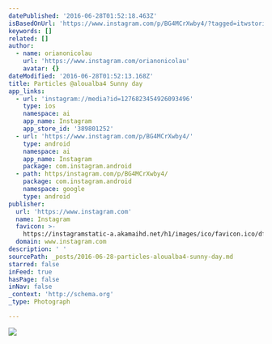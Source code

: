```yaml
---
datePublished: '2016-06-28T01:52:18.463Z'
isBasedOnUrl: 'https://www.instagram.com/p/BG4MCrXwby4/?tagged=itwstories'
keywords: []
related: []
author:
  - name: orianonicolau
    url: 'https://www.instagram.com/orianonicolau'
    avatar: {}
dateModified: '2016-06-28T01:52:13.168Z'
title: Particles @aloualba4 Sunny day
app_links:
  - url: 'instagram://media?id=1276823454926093496'
    type: ios
    namespace: ai
    app_name: Instagram
    app_store_id: '389801252'
  - url: 'https://www.instagram.com/p/BG4MCrXwby4/'
    type: android
    namespace: ai
    app_name: Instagram
    package: com.instagram.android
  - path: https/instagram.com/p/BG4MCrXwby4/
    package: com.instagram.android
    namespace: google
    type: android
publisher:
  url: 'https://www.instagram.com'
  name: Instagram
  favicon: >-
    https://instagramstatic-a.akamaihd.net/h1/images/ico/favicon.ico/dfa85bb1fd63.ico
  domain: www.instagram.com
description: ' '
sourcePath: _posts/2016-06-28-particles-aloualba4-sunny-day.md
starred: false
inFeed: true
hasPage: false
inNav: false
_context: 'http://schema.org'
_type: Photograph

---
```

![   ](https://scontent.cdninstagram.com/t51.2885-15/s640x640/sh0.08/e35/13408864_1175221665842429_1731344754_n.jpg?ig_cache_key=MTI3NjgyMzQ1NDkyNjA5MzQ5Ng%3D%3D.2)